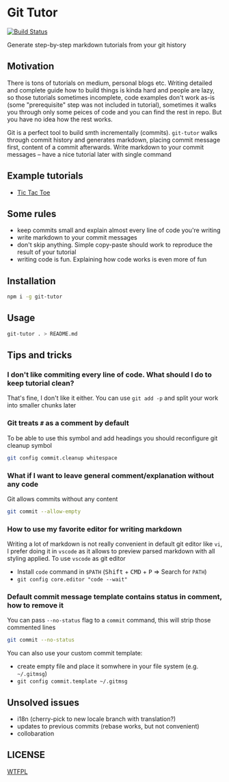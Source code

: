 # Git Tutor

[![Build Status](https://travis-ci.com/R1ZZU/git-tutor.svg?branch=master)](https://travis-ci.com/R1ZZU/git-tutor)

Generate step-by-step markdown tutorials from your git history

## Motivation

There is tons of tutorials on medium, personal blogs etc.
Writing detailed and complete guide how to build things is kinda hard and people are lazy, so those tutorials sometimes incomplete, code examples don't work as-is (some "prerequisite" step was not included in tutorial), sometimes it walks you through only some peices of code and you can find the rest in repo. But you have no idea how the rest works.

Git is a perfect tool to build smth incrementally (commits). `git-tutor` walks through commit history and generates markdown, placing commit message first, content of a commit afterwards. Write markdown to your commit messages – have a nice tutorial later with single command

## Example tutorials

* [Tic Tac Toe](https://github.com/R1ZZU/tic-tac-toe)

## Some rules

* keep commits small and explain almost every line of code you're writing
* write markdown to your commit messages
* don't skip anything. Simple copy-paste should work to reproduce the result of your tutorial
* writing code is fun. Explaining how code works is even more of fun

## Installation

```sh
npm i -g git-tutor
```

## Usage

```sh
git-tutor . > README.md
```

## Tips and tricks

### I don't like commiting every line of code. What should I do to keep tutorial clean?

That's fine, I don't like it either. You can use `git add -p` and split your work into smaller chunks later

### Git treats `#` as a comment by default

To be able to use this symbol and add headings you should reconfigure git cleanup symbol

```sh
git config commit.cleanup whitespace
```

### What if I want to leave general comment/explanation without any code

Git allows commits without any content

```sh
git commit --allow-empty
```

### How to use my favorite editor for writing markdown

Writing a lot of markdown is not really convenient in default git editor like `vi`, I prefer doing it in `vscode` as it allows to preview parsed markdown with all styling applied. To use `vscode` as git editor

* Install `code` command in `$PATH` (<kbd>Shift</kbd> + <kbd>CMD</kbd> + <kbd>P</kbd> => Search for `PATH`)
* `git config core.editor "code --wait"`

### Default commit message template contains status in comment, how to remove it

You can pass `--no-status` flag to a `commit` command, this will strip those commented lines
```sh
git commit --no-status
```

You can also use your custom commit template:

* create empty file and place it somwhere in your file system (e.g. `~/.gitmsg`)
* `git config commit.template ~/.gitmsg`

## Unsolved issues

* i18n (cherry-pick to new locale branch with translation?)
* updates to previous commits (rebase works, but not convenient)
* collobaration

## LICENSE
[WTFPL](http://www.wtfpl.net/)
